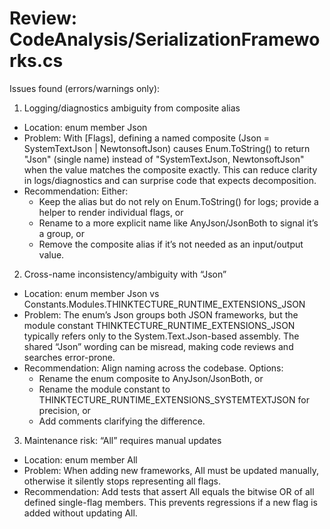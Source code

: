 # Review: CodeAnalysis/SerializationFrameworks.cs

Issues found (errors/warnings only):

1) Logging/diagnostics ambiguity from composite alias
- Location: enum member Json
- Problem: With [Flags], defining a named composite (Json = SystemTextJson | NewtonsoftJson) causes Enum.ToString() to return "Json" (single name) instead of "SystemTextJson, NewtonsoftJson" when the value matches the composite exactly. This can reduce clarity in logs/diagnostics and can surprise code that expects decomposition.
- Recommendation: Either:
  - Keep the alias but do not rely on Enum.ToString() for logs; provide a helper to render individual flags, or
  - Rename to a more explicit name like AnyJson/JsonBoth to signal it’s a group, or
  - Remove the composite alias if it’s not needed as an input/output value.

2) Cross-name inconsistency/ambiguity with “Json”
- Location: enum member Json vs Constants.Modules.THINKTECTURE_RUNTIME_EXTENSIONS_JSON
- Problem: The enum’s Json groups both JSON frameworks, but the module constant THINKTECTURE_RUNTIME_EXTENSIONS_JSON typically refers only to the System.Text.Json-based assembly. The shared “Json” wording can be misread, making code reviews and searches error-prone.
- Recommendation: Align naming across the codebase. Options:
  - Rename the enum composite to AnyJson/JsonBoth, or
  - Rename the module constant to THINKTECTURE_RUNTIME_EXTENSIONS_SYSTEMTEXTJSON for precision, or
  - Add comments clarifying the difference.

3) Maintenance risk: “All” requires manual updates
- Location: enum member All
- Problem: When adding new frameworks, All must be updated manually, otherwise it silently stops representing all flags.
- Recommendation: Add tests that assert All equals the bitwise OR of all defined single-flag members. This prevents regressions if a new flag is added without updating All.
